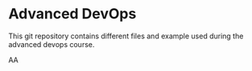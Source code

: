 # Advanced DevOps 
This git repository contains different files and example used during the advanced devops course. 


AA
